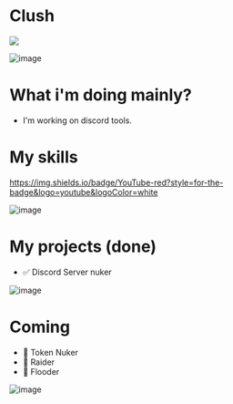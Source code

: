 # Clush

<a href="https://visitcount.itsvg.in">
  <img src="https://visitcount.itsvg.in/api?id=clushfree&label=Profile%20Views&color=11&icon=8&pretty=false" />
</a>

![image](https://github.com/user-attachments/assets/66dc3e3a-aa34-4494-a3df-8ef95e8ccf5d)

# What i'm doing mainly?
- I'm working on discord tools.

# My skills
https://img.shields.io/badge/YouTube-red?style=for-the-badge&logo=youtube&logoColor=white


![image](https://github.com/user-attachments/assets/66dc3e3a-aa34-4494-a3df-8ef95e8ccf5d)

# My projects (done)
- ✅ Discord Server nuker

![image](https://github.com/user-attachments/assets/66dc3e3a-aa34-4494-a3df-8ef95e8ccf5d)

# Coming
- 🚀 Token Nuker
- 🚀 Raider
- 🚀 Flooder

![image](https://github.com/user-attachments/assets/66dc3e3a-aa34-4494-a3df-8ef95e8ccf5d)

